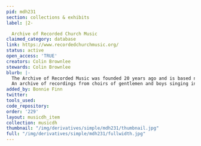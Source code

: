 ```yaml
---
pid: mdh231
section: collections & exhibits
label: |2-

  Archive of Recorded Church Music
claimed_category: database
link: https://www.recordedchurchmusic.org/
status: active
open_access: 'TRUE'
creators: Colin Brownlee
stewards: Colin Brownlee
blurb: |-
  The Archive of Recorded Music was founded 20 years ago and is based near Malvern. In recent times, a myriad of pressures has seen many of these traditional choirs lost or re-voiced - all that remains is the recorded sound. <br>
  An archive of recordings from choirs of gentlemen and boys singing in the English Cathedral tradition; items: 500 Shellac Disc, 30 Lacquer Disc, 1400 Vinyl Disc, 100 Open Reel Tape, 150 Compact Cassette, 1000 published CD, 1000 Audio CD-R, 400 Audio Visual items, comprising of Commercial DVD, Television Broadcasts and Private video recordings.
added_by: Bonnie Finn
twitter:
tools_used:
code_repository:
order: '229'
layout: musicdh_item
collection: musicdh
thumbnail: "/img/derivatives/simple/mdh231/thumbnail.jpg"
full: "/img/derivatives/simple/mdh231/fullwidth.jpg"
---
```

